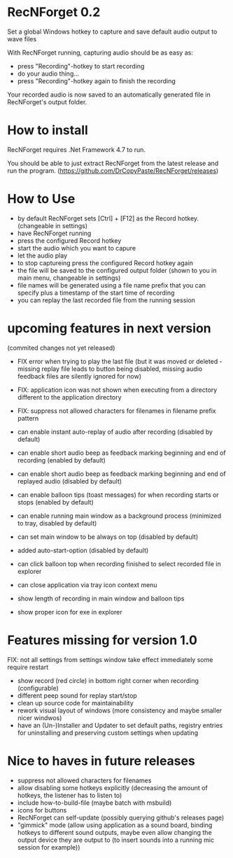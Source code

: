 # RecNForget 0.2
Set a global Windows hotkey to capture and save default audio output to wave files

With RecNForget running, capturing audio should be as easy as:
- press "Recording"-hotkey to start recording
- do your audio thing...
- press "Recording"-hotkey again to finish the recording

Your recorded audio is now saved to an automatically generated file in RecNForget's output folder.

# How to install
RecNForget requires .Net Framework 4.7 to run.

You should be able to just extract RecNForget from the latest release and run the program.
(https://github.com/DrCopyPaste/RecNForget/releases)

# How to Use
- by default RecNForget sets [Ctrl] + [F12] as the Record hotkey. (changeable in settings)
- have RecNForget running
- press the configured Record hotkey
- start the audio which you want to capure
- let the audio play
- to stop captureing press the configured Record hotkey again
- the file will be saved to the configured output folder (shown to you in main menu, changeable in settings)
- file names will be generated using a file name prefix that you can specify plus a timestamp of the start time of recording
- you can replay the last recorded file from the running session

# upcoming features in next version
(commited changes not yet released)
- FIX error when trying to play the last file (but it was moved or deleted - missing replay file leads to button being disabled, missing audio feedback files are silently ignored for now)
- FIX: application icon was not shown when executing from a directory different to the application directory
- FIX: suppress not allowed characters for filenames in filename prefix pattern

- can enable instant auto-replay of audio after recording (disabled by default)
- can enable short audio beep as feedback marking beginning and end of recording (enabled by default)
- can enable short audio beep as feedback marking beginning and end of replayed audio (disabled by default)
- can enable balloon tips (toast messages) for when recording starts or stops (enabled by default)
- can enable running main window as a background process (minimized to tray, disabled by default)
- can set main window to be always on top (disabled by default)
- added auto-start-option (disabled by default)

- can click balloon top when recording finished to select recorded file in explorer
- can close application via tray icon context menu
- show length of recording in main window and balloon tips

- show proper icon for exe in explorer

# Features missing for version 1.0
FIX: not all settings from settings window take effect immediately some require restart

- show record (red circle) in bottom right corner when recording (configurable)
- different peep sound for replay start/stop
- clean up source code for maintainability
- rework visual layout of windows (more consistency and maybe smaller nicer windwos)
- have an (Un-)Installer and Updater to set default paths, registry entries for uninstalling and preserving custom settings when updating

# Nice to haves in future releases
- suppress not allowed characters for filenames
- allow disabling some hotkeys explicitly (decreasing the amount of hotkeys, the listener has to listen to)
- include how-to-build-file (maybe batch with msbuild)
- icons for buttons
- RecNForget can self-update (possibly querying github's releases page)
- "gimmick" mode (allow using application as a sound board, binding hotkeys to different sound outputs, maybe even allow changing the output device they are output to (to insert sounds into a running mic session for example))
